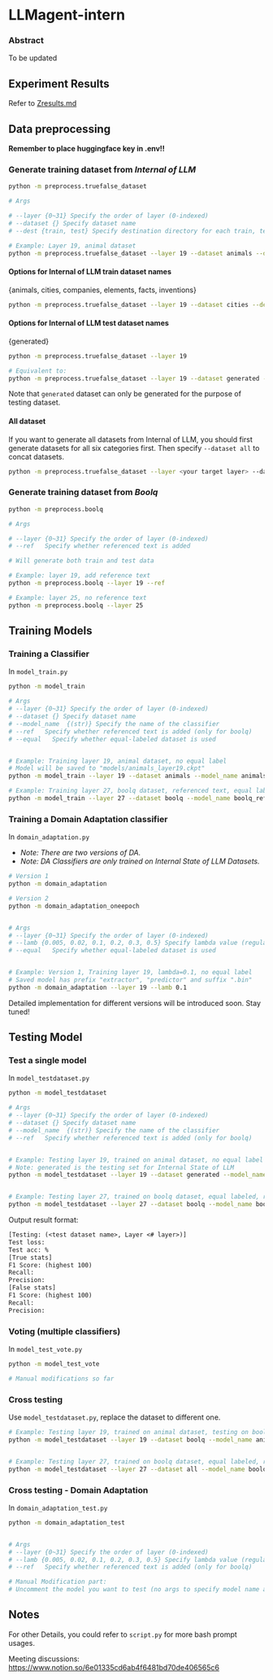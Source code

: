 # LLMagent-intern

### Abstract
To be updated

## Experiment Results
Refer to [Zresults.md](./Zresults.md)

## Data preprocessing

**Remember to place huggingface key in .env!!**

### Generate training dataset from *Internal of LLM*
```bash
python -m preprocess.truefalse_dataset

# Args

# --layer {0~31} Specify the order of layer (0-indexed)
# --dataset {} Specify dataset name
# --dest {train, test} Specify destination directory for each train, test data (default: test)

# Example: Layer 19, animal dataset
python -m preprocess.truefalse_dataset --layer 19 --dataset animals --dest train
```

#### Options for Internal of LLM train dataset names
{animals, cities, companies, elements, facts, inventions}
```bash
python -m preprocess.truefalse_dataset --layer 19 --dataset cities --dest train
```

#### Options for Internal of LLM test dataset names
{generated}
```bash
python -m preprocess.truefalse_dataset --layer 19

# Equivalent to: 
python -m preprocess.truefalse_dataset --layer 19 --dataset generated --desc test
```
Note that `generated` dataset can only be generated for the purpose of testing dataset.

#### All dataset
If you want to generate all datasets from Internal of LLM, you should first generate datasets for all six categories first. Then specify `--dataset all` to concat datasets.

```bash
python -m preprocess.truefalse_dataset --layer <your target layer> --dataset all
```

### Generate training dataset from *Boolq*
```bash
python -m preprocess.boolq

# Args

# --layer {0~31} Specify the order of layer (0-indexed)
# --ref   Specify whether referenced text is added

# Will generate both train and test data

# Example: layer 19, add reference text
python -m preprocess.boolq --layer 19 --ref

# Example: layer 25, no reference text
python -m preprocess.boolq --layer 25
```

## Training Models

### Training a Classifier
In `model_train.py`

```bash
python -m model_train

# Args
# --layer {0~31} Specify the order of layer (0-indexed)
# --dataset {} Specify dataset name
# --model_name  {(str)} Specify the name of the classifier
# --ref   Specify whether referenced text is added (only for boolq)
# --equal   Specify whether equal-labeled dataset is used


# Example: Training layer 19, animal dataset, no equal label
# Model will be saved to "models/animals_layer19.ckpt"
python -m model_train --layer 19 --dataset animals --model_name animals_layer19

# Example: Training layer 27, boolq dataset, referenced text, equal labeled
python -m model_train --layer 27 --dataset boolq --model_name boolq_ref_equal_layer27 --ref --equal
```

### Training a Domain Adaptation classifier
In `domain_adaptation.py`

- *Note: There are two versions of DA.*
- *Note: DA Classifiers are only trained on Internal State of LLM Datasets.*

```bash
# Version 1
python -m domain_adaptation

# Version 2
python -m domain_adaptation_oneepoch


# Args
# --layer {0~31} Specify the order of layer (0-indexed)
# --lamb {0.005, 0.02, 0.1, 0.2, 0.3, 0.5} Specify lambda value (regularization of D loss)
# --equal   Specify whether equal-labeled dataset is used


# Example: Version 1, Training layer 19, lambda=0.1, no equal label
# Saved model has prefix "extractor", "predictor" and suffix ".bin"
python -m domain_adaptation --layer 19 --lamb 0.1
```

Detailed implementation for different versions will be introduced soon. Stay tuned!

## Testing Model

### Test a single model

In `model_testdataset.py`


```bash
python -m model_testdataset

# Args
# --layer {0~31} Specify the order of layer (0-indexed)
# --dataset {} Specify dataset name
# --model_name  {(str)} Specify the name of the classifier
# --ref   Specify whether referenced text is added (only for boolq)


# Example: Testing layer 19, trained on animal dataset, no equal label
# Note: generated is the testing set for Internal State of LLM
python -m model_testdataset --layer 19 --dataset generated --model_name animals_layer19


# Example: Testing layer 27, trained on boolq dataset, equal labeled, referenced text
python -m model_testdataset --layer 27 --dataset boolq --model_name boolq_ref_equal_layer27 --ref
```


Output result format:
```txt
[Testing: (<test dataset name>, Layer <# layer>)]
Test loss: 
Test acc: %
[True stats]
F1 Score: (highest 100)
Recall: 
Precision: 
[False stats]
F1 Score: (highest 100)
Recall: 
Precision: 
```

### Voting (multiple classifiers)
In `model_test_vote.py`

```bash
python -m model_test_vote

# Manual modifications so far
```

### Cross testing
Use `model_testdataset.py`, replace the dataset to different one.

```bash
# Example: Testing layer 19, trained on animal dataset, testing on boolq
python -m model_testdataset --layer 19 --dataset boolq --model_name animals_layer19


# Example: Testing layer 27, trained on boolq dataset, equal labeled, referenced text, testing on all (Internal State of LLM) dataset
python -m model_testdataset --layer 27 --dataset all --model_name boolq_ref_equal_layer27
```

### Cross testing - Domain Adaptation
In `domain_adaptation_test.py`

```bash
python -m domain_adaptation_test


# Args
# --layer {0~31} Specify the order of layer (0-indexed)
# --lamb {0.005, 0.02, 0.1, 0.2, 0.3, 0.5} Specify lambda value (regularization of D loss)
# --ref   Specify whether referenced text is added (only for boolq)

# Manual Modification part:
# Uncomment the model you want to test (no args to specify model name at prompt stage)
```

## Notes
For other Details, you could refer to `script.py` for more bash prompt usages.

Meeting discussions: https://www.notion.so/6e01335cd6ab4f6481bd70de406565c6
